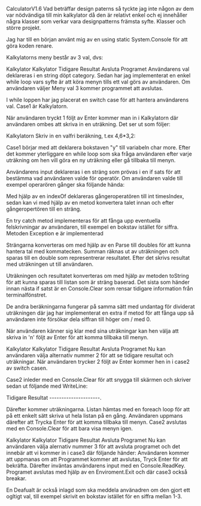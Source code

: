 CalculatorV1.6
Vad beträffar design paterns så tyckte jag inte någon av dem var nödvändiga till min kalkylator då den är relativt enkel och ej innehåller några klasser som verkar vara designpatterns främsta syfte. Klasser och större projekt.

Jag har till en början använt mig av en using static System.Console för att göra koden renare.

Kalkylatorns meny består av 3 val, dvs:

Kalkylator
Kalkylator
Tidigare Resultat
Avsluta Programet
Användarens val deklareras i en string döpt category. Sedan har jag implementerat en enkel while loop vars syfte är att köra menyn tills ett val görs av användaren. Om användaren väljer Meny val 3 kommer programmet att avslutas.

I while loppen har jag placerat en switch case för att hantera användarens val. Case1 är Kalkylatorn.

När användaren tryckt 1 följt av Enter kommer man in i Kalkylatorn där användaren ombes att skriva in en uträkning. Det ser ut som följer:

Kalkylatorn
Skriv in en valfri beräkning, t.ex 4,6*3,2:

Case1 börjar med att deklarera bokstaven "y" till variabeln char more. Efter det kommer yterliggare en while loop som ska fråga användaren efter varje uträkning om hen vill göra en ny uträkning eller gå tillbaka till menyn.

Användarens input deklareras i en sträng som prövas i en if sats för att bestämma vad användaren valde för operatör. Om användaren valde till exempel operarören gånger ska följande hända:

Med hjälp av en indexOf deklareras gångeroperatören till int timesIndex, sedan kan vi med hjälp av en metod konvertera talet innan och efter gångeropertören till en sträng.

En try catch metod implementeras för att fånga upp eventuella felskrivningar av användaren, till exempel en bokstav istället för siffra. Metoden Exception e är implementerad

Strängarna konverteras om med hjälp av en Parse till doubles för att kunna hantera tal med kommatecken. Summan räknas ut av uträkningen och sparas till en double som representrerar resultatet. Efter det skrivs resultat med uträkningen ut till användaren.

Uträkningen och resultatet konverteras om med hjälp av metoden toString för att kunna sparas till listan som är sträng baserad. Det sista som händer innan nästa if satst är en Console.Clear som rensar tidigare information från terminalfönstret.

De andra beräkningarna fungerar på samma sätt med undantag för dividerat uträkningen där jag har implementerat en extra if metod för att fånga upp så användaren inte försökar dela siffran till höger om / med 0.

När användaren känner sig klar med sina uträkningar kan hen välja att skriva in 'n' följt av Enter för att komma tillbaka till menyn.

Kalkylator
Kalkylator
Tidigare Resultat
Avsluta Programet
Nu kan användaren välja alternativ nummer 2 för att se tidigare resultat och uträkningar. När användaren trycker 2 följt av Enter kommer hen in i case2 av switch casen.

Case2 inleder med en Console.Clear för att snygga till skärmen och skriver sedan ut följande med WriteLine:

Tidigare Resultat ---------------------.

Därefter kommer uträkningarna. Listan hämtas med en foreach loop för att på ett enkelt sätt skriva ut hela listan på en gång. Användaren uppmans därefter att Trycka Enter för att komma tillbaka till menyn. Case2 avslutas med en Console.Clear för att bara visa menyn igen.

Kalkylator
Kalkylator
Tidigare Resultat
Avsluta Programet
Nu kan användaren välja alernativ nummer 3 för att avsluta programet och det innebär att vi kommer in i case3 där följande händer: Användaren kommer att uppmanas om att Programmet kommer att avslutas, Tryck Enter för att bekräfta. Därefter inväntas användarens input med en Console.ReadKey. Programet avslutas med hjälp av en Enviroment.Exit och där case3 också breakar.

En Deafualt är också inlagd som ska meddela använadren om den gjort ett ogltigt val, till exempel skrivit en bokstav istället för en siffra mellan 1-3.
